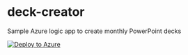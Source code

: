 # deck-creator
Sample Azure logic app to create monthly PowerPoint decks

[![Deploy to Azure](https://azuredeploy.net/deploybutton.svg)](https://azuredeploy.net/)
